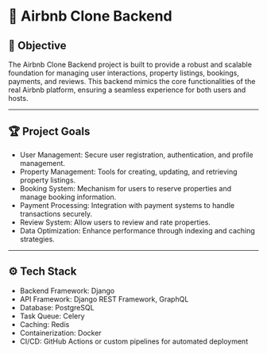 # 🏡 Airbnb Clone Backend

## 🚀 Objective

The Airbnb Clone Backend project is built to provide a robust and scalable foundation for managing user interactions, property listings, bookings, payments, and reviews. This backend mimics the core functionalities of the real Airbnb platform, ensuring a seamless experience for both users and hosts.

---

## 🏆 Project Goals

- User Management: Secure user registration, authentication, and profile management.
- Property Management: Tools for creating, updating, and retrieving property listings.
- Booking System: Mechanism for users to reserve properties and manage booking information.
- Payment Processing: Integration with payment systems to handle transactions securely.
- Review System: Allow users to review and rate properties.
- Data Optimization: Enhance performance through indexing and caching strategies.

---

## ⚙️ Tech Stack
- Backend Framework: Django
- API Framework: Django REST Framework, GraphQL
- Database: PostgreSQL
- Task Queue: Celery
- Caching: Redis
- Containerization: Docker
- CI/CD: GitHub Actions or custom pipelines for automated deployment
